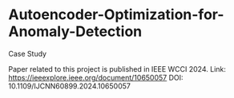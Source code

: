 # Autoencoder-Optimization-for-Anomaly-Detection
Case Study

Paper related to this project is published in IEEE WCCI 2024. Link: https://ieeexplore.ieee.org/document/10650057
DOI: 10.1109/IJCNN60899.2024.10650057
